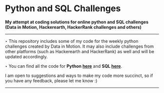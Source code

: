 # Python and SQL Challenges
**My attempt at coding solutions for online python and SQL challenges (Data in Motion, Hackerearth, HackerRank challenges and others)**

---

‣ This repository includes some of my code for the weekly python challenges created by Data in Motion. It may also include challenges from other platforms (such as Hackerearth and HackerRank) as well and will be updated accordingly. 

‣ You can find all the code for **Python [here](https://github.com/V-Mayya/DataInMotion_PythonChallenges/blob/main/challenge_code.py)** and **SQL [here](https://github.com/V-Mayya/Python-SQLChallenges/blob/main/challenge_code.sql)**. 

I am open to suggestions and ways to make my code more succinct, so if you have any feedback, please let me know :)

---

